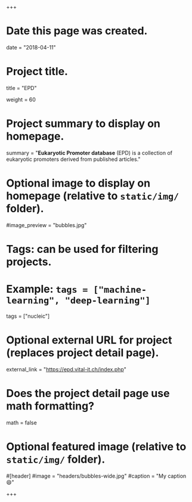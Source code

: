 +++
# Date this page was created.
date = "2018-04-11"

# Project title.
title = "EPD"

weight = 60
# Project summary to display on homepage.
summary = "**Eukaryotic Promoter database** (EPD) is a collection of eukaryotic promoters derived from published articles."

# Optional image to display on homepage (relative to `static/img/` folder).
#image_preview = "bubbles.jpg"

# Tags: can be used for filtering projects.
# Example: `tags = ["machine-learning", "deep-learning"]`
tags = ["nucleic"]

# Optional external URL for project (replaces project detail page).
external_link = "https://epd.vital-it.ch/index.php"

# Does the project detail page use math formatting?
math = false

# Optional featured image (relative to `static/img/` folder).
#[header]
#image = "headers/bubbles-wide.jpg"
#caption = "My caption :smile:"


+++
